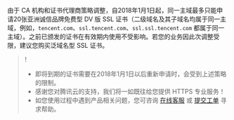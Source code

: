 由于 CA 机构和证书代理商策略调整，自2018年1月1日起，同一主域最多只能申请20张亚洲诚信品牌免费型 DV 版 SSL 证书（二级域名及其子域名均属于同一主域，例如，`tencent.com`、`ssl.tencent.com`、`ssl.ssl.tencent.com` 都属于同一主域）。之前已颁发的证书在有效期内使用不受影响。若您的业务因此次调整受限，建议您购买泛域名型 SSL 证书。

>!
>- 即将到期的证书需要在2018年1月1日以后重新申请时，会受到上述策略的限制。
>- 感谢您对腾讯云的支持，我们将一如既往给您提供 HTTPS 专业服务！
>- 如您使用过程中遇到产品相关问题，您可咨询 [在线客服](https://cloud.tencent.com/act/event/Online_service?from=doc_400) 或 [提交工单](https://console.cloud.tencent.com/workorder/category) 寻求帮助。

